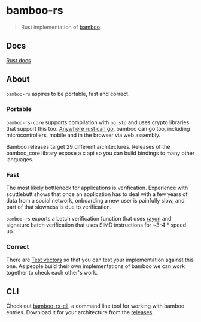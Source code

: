 # bamboo-rs

> Rust implementation of [bamboo](https://github.com/AljoschaMeyer/bamboo).

## Docs
[Rust docs](https://pietgeursen.github.io/bamboo-rs/bamboo_rs_core/index.html)

## About

`bamboo-rs` aspires to be portable, fast and correct.

### Portable

`bamboo-rs-core` supports compilation with `no_std` and uses crypto libraries that support this too. [Anywhere rust can go](https://forge.rust-lang.org/release/platform-support.html), bamboo can go too, including microcontrollers, mobile and in the browser via web assembly.

Bamboo releases target 29 different architectures. Releases of the bamboo_core library expose a c api so you can build bindings to many other languages.

### Fast

The most likely bottleneck for applications is verification. Experience with scuttlebutt shows that once an application has to deal with a few years of data from a social network, onboarding a new user is painfully slow, and part of that slowness is due to verification. 

`bamboo-rs` exports a batch verification function that uses [rayon](https://docs.rs/rayon) and signature batch verification that uses SIMD instructions for ~3-4 * speed up.

### Correct

There are [Test vectors](./test_vectors/test_vectors.md) so that you can test your implementation against this one. As people build their own implementations of bamboo we can work together to check each other's work.

## CLI

Check out [bamboo-rs-cli](./bamboo-rs-cli), a command line tool for working with bamboo entries. Download it for your architecture from the [releases](https://github.com/pietgeursen/bamboo-rs/releases)
